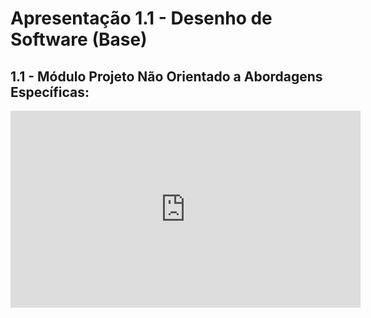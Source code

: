 # Apresentação 1.1 - Desenho de Software (Base)

## 1.1 - Módulo Projeto Não Orientado a Abordagens Específicas:

<iframe width="560" height="315" src="https://www.youtube.com/embed/Jo4Rm84yUq0" frameborder="0" allow="accelerometer; autoplay; clipboard-write; encrypted-media; gyroscope; picture-in-picture" allowfullscreen></iframe>